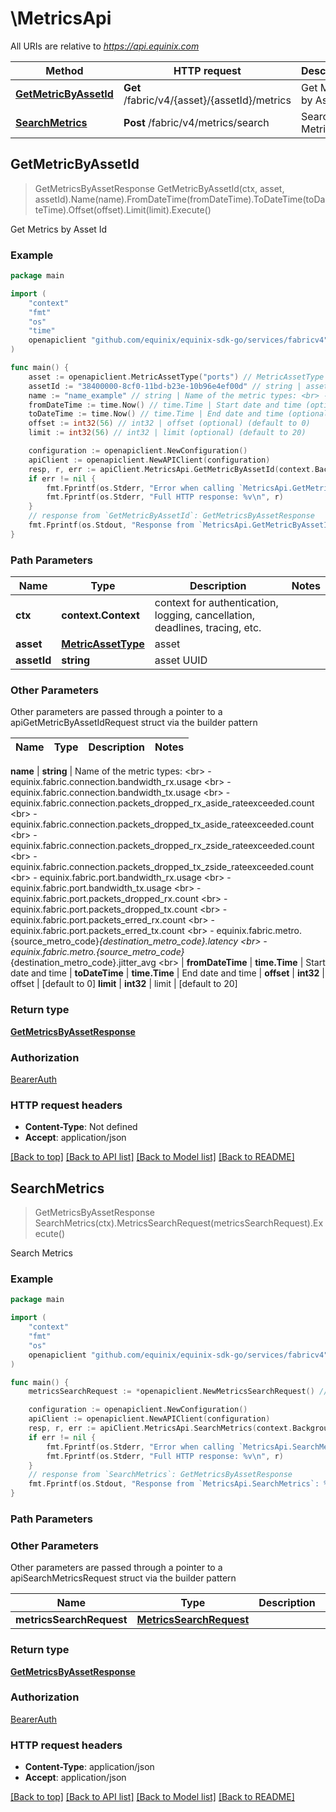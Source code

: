 # \MetricsApi

All URIs are relative to *https://api.equinix.com*

Method | HTTP request | Description
------------- | ------------- | -------------
[**GetMetricByAssetId**](MetricsApi.md#GetMetricByAssetId) | **Get** /fabric/v4/{asset}/{assetId}/metrics | Get Metrics by Asset Id
[**SearchMetrics**](MetricsApi.md#SearchMetrics) | **Post** /fabric/v4/metrics/search | Search Metrics



## GetMetricByAssetId

> GetMetricsByAssetResponse GetMetricByAssetId(ctx, asset, assetId).Name(name).FromDateTime(fromDateTime).ToDateTime(toDateTime).Offset(offset).Limit(limit).Execute()

Get Metrics by Asset Id



### Example

```go
package main

import (
	"context"
	"fmt"
	"os"
    "time"
	openapiclient "github.com/equinix/equinix-sdk-go/services/fabricv4"
)

func main() {
	asset := openapiclient.MetricAssetType("ports") // MetricAssetType | asset
	assetId := "38400000-8cf0-11bd-b23e-10b96e4ef00d" // string | asset UUID
	name := "name_example" // string | Name of the metric types: <br> - equinix.fabric.connection.bandwidth_rx.usage <br> - equinix.fabric.connection.bandwidth_tx.usage <br> - equinix.fabric.connection.packets_dropped_rx_aside_rateexceeded.count <br> - equinix.fabric.connection.packets_dropped_tx_aside_rateexceeded.count <br> - equinix.fabric.connection.packets_dropped_rx_zside_rateexceeded.count <br> - equinix.fabric.connection.packets_dropped_tx_zside_rateexceeded.count <br> - equinix.fabric.port.bandwidth_rx.usage <br> - equinix.fabric.port.bandwidth_tx.usage <br> - equinix.fabric.port.packets_dropped_rx.count <br> - equinix.fabric.port.packets_dropped_tx.count <br> - equinix.fabric.port.packets_erred_rx.count <br> - equinix.fabric.port.packets_erred_tx.count <br> - equinix.fabric.metro.{source_metro_code}_{destination_metro_code}.latency <br> - equinix.fabric.metro.{source_metro_code}_{destination_metro_code}.jitter_avg <br> 
	fromDateTime := time.Now() // time.Time | Start date and time (optional)
	toDateTime := time.Now() // time.Time | End date and time (optional)
	offset := int32(56) // int32 | offset (optional) (default to 0)
	limit := int32(56) // int32 | limit (optional) (default to 20)

	configuration := openapiclient.NewConfiguration()
	apiClient := openapiclient.NewAPIClient(configuration)
	resp, r, err := apiClient.MetricsApi.GetMetricByAssetId(context.Background(), asset, assetId).Name(name).FromDateTime(fromDateTime).ToDateTime(toDateTime).Offset(offset).Limit(limit).Execute()
	if err != nil {
		fmt.Fprintf(os.Stderr, "Error when calling `MetricsApi.GetMetricByAssetId``: %v\n", err)
		fmt.Fprintf(os.Stderr, "Full HTTP response: %v\n", r)
	}
	// response from `GetMetricByAssetId`: GetMetricsByAssetResponse
	fmt.Fprintf(os.Stdout, "Response from `MetricsApi.GetMetricByAssetId`: %v\n", resp)
}
```

### Path Parameters


Name | Type | Description  | Notes
------------- | ------------- | ------------- | -------------
**ctx** | **context.Context** | context for authentication, logging, cancellation, deadlines, tracing, etc.
**asset** | [**MetricAssetType**](.md) | asset | 
**assetId** | **string** | asset UUID | 

### Other Parameters

Other parameters are passed through a pointer to a apiGetMetricByAssetIdRequest struct via the builder pattern


Name | Type | Description  | Notes
------------- | ------------- | ------------- | -------------


 **name** | **string** | Name of the metric types: &lt;br&gt; - equinix.fabric.connection.bandwidth_rx.usage &lt;br&gt; - equinix.fabric.connection.bandwidth_tx.usage &lt;br&gt; - equinix.fabric.connection.packets_dropped_rx_aside_rateexceeded.count &lt;br&gt; - equinix.fabric.connection.packets_dropped_tx_aside_rateexceeded.count &lt;br&gt; - equinix.fabric.connection.packets_dropped_rx_zside_rateexceeded.count &lt;br&gt; - equinix.fabric.connection.packets_dropped_tx_zside_rateexceeded.count &lt;br&gt; - equinix.fabric.port.bandwidth_rx.usage &lt;br&gt; - equinix.fabric.port.bandwidth_tx.usage &lt;br&gt; - equinix.fabric.port.packets_dropped_rx.count &lt;br&gt; - equinix.fabric.port.packets_dropped_tx.count &lt;br&gt; - equinix.fabric.port.packets_erred_rx.count &lt;br&gt; - equinix.fabric.port.packets_erred_tx.count &lt;br&gt; - equinix.fabric.metro.{source_metro_code}_{destination_metro_code}.latency &lt;br&gt; - equinix.fabric.metro.{source_metro_code}_{destination_metro_code}.jitter_avg &lt;br&gt;  | 
 **fromDateTime** | **time.Time** | Start date and time | 
 **toDateTime** | **time.Time** | End date and time | 
 **offset** | **int32** | offset | [default to 0]
 **limit** | **int32** | limit | [default to 20]

### Return type

[**GetMetricsByAssetResponse**](GetMetricsByAssetResponse.md)

### Authorization

[BearerAuth](../README.md#BearerAuth)

### HTTP request headers

- **Content-Type**: Not defined
- **Accept**: application/json

[[Back to top]](#) [[Back to API list]](../README.md#documentation-for-api-endpoints)
[[Back to Model list]](../README.md#documentation-for-models)
[[Back to README]](../README.md)


## SearchMetrics

> GetMetricsByAssetResponse SearchMetrics(ctx).MetricsSearchRequest(metricsSearchRequest).Execute()

Search Metrics



### Example

```go
package main

import (
	"context"
	"fmt"
	"os"
	openapiclient "github.com/equinix/equinix-sdk-go/services/fabricv4"
)

func main() {
	metricsSearchRequest := *openapiclient.NewMetricsSearchRequest() // MetricsSearchRequest | 

	configuration := openapiclient.NewConfiguration()
	apiClient := openapiclient.NewAPIClient(configuration)
	resp, r, err := apiClient.MetricsApi.SearchMetrics(context.Background()).MetricsSearchRequest(metricsSearchRequest).Execute()
	if err != nil {
		fmt.Fprintf(os.Stderr, "Error when calling `MetricsApi.SearchMetrics``: %v\n", err)
		fmt.Fprintf(os.Stderr, "Full HTTP response: %v\n", r)
	}
	// response from `SearchMetrics`: GetMetricsByAssetResponse
	fmt.Fprintf(os.Stdout, "Response from `MetricsApi.SearchMetrics`: %v\n", resp)
}
```

### Path Parameters



### Other Parameters

Other parameters are passed through a pointer to a apiSearchMetricsRequest struct via the builder pattern


Name | Type | Description  | Notes
------------- | ------------- | ------------- | -------------
 **metricsSearchRequest** | [**MetricsSearchRequest**](MetricsSearchRequest.md) |  | 

### Return type

[**GetMetricsByAssetResponse**](GetMetricsByAssetResponse.md)

### Authorization

[BearerAuth](../README.md#BearerAuth)

### HTTP request headers

- **Content-Type**: application/json
- **Accept**: application/json

[[Back to top]](#) [[Back to API list]](../README.md#documentation-for-api-endpoints)
[[Back to Model list]](../README.md#documentation-for-models)
[[Back to README]](../README.md)

